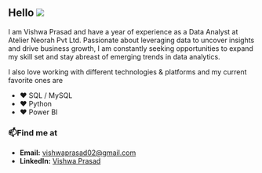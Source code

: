## Hello ![](https://tenor.com/en-GB/view/gif-de-saudação-gif-27159161)

I am Vishwa Prasad and have a year of experience as a Data Analyst at Atelier Neorah Pvt Ltd. Passionate about leveraging data to uncover insights and drive business growth, I am constantly seeking opportunities to expand my skill set and stay abreast of emerging trends in data analytics.

I also love working with different technologies & platforms and my current favorite ones are

- ❤️ SQL / MySQL
- ❤️ Python
- ❤️ Power BI

### 📫Find me at
- **Email:** [vishwaprasad02@gmail.com](mailto:vishwaprasad02@gmail.com)
- **LinkedIn:** [Vishwa Prasad](https://www.linkedin.com/in/vishwa-prasadbj/)
<!--
**vishwaprasad14/Vishwaprasad14** is a ✨ _special_ ✨ repository because its `README.md` (this file) appears on your GitHub profile.

Here are some ideas to get you started:

- 🔭 I’m currently working on ...
- 🌱 I’m currently learning ...
- 👯 I’m looking to collaborate on ...
- 🤔 I’m looking for help with ...
- 💬 Ask me about ...
- 📫 How to reach me: ...
- 😄 Pronouns: ...
- ⚡ Fun fact: ...
-->
